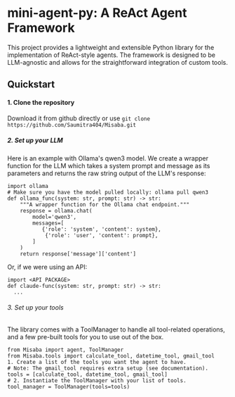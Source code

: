 # mini-agent-py: A ReAct Agent Framework

This project provides a lightweight and extensible Python library for the implementation of ReAct-style agents. The framework is designed to be LLM-agnostic and allows for the straightforward integration of custom tools.

## Quickstart

#### 1. Clone the repository

Download it from github directly or use ```git clone https://github.com/Saumitra404/Misaba.git```

##### 2. Set up your LLM

Here is an example with Ollama's qwen3 model. We create a wrapper function for the LLM which takes a system prompt and message as its parameters and returns the raw string output of the LLM's response:
```
import ollama
# Make sure you have the model pulled locally: ollama pull qwen3
def ollama_func(system: str, prompt: str) -> str:
    """A wrapper function for the Ollama chat endpoint."""
    response = ollama.chat(
        model='qwen3',
        messages=[
           {'role': 'system', 'content': system},
            {'role': 'user', 'content': prompt},
        ]
    )
    return response['message']['content']
```

Or, if we were using an API:
```
import <API PACKAGE>
def claude-func(system: str, prompt: str) -> str:
  ...
```
  
###### 3. Set up your tools

The library comes with a ToolManager to handle all tool-related operations, and a few pre-built tools for you to use out of the box.
```
from Misaba import agent, ToolManager
from Misaba.tools import calculate_tool, datetime_tool, gmail_tool
1. Create a list of the tools you want the agent to have.
# Note: The gmail_tool requires extra setup (see documentation).
tools = [calculate_tool, datetime_tool, gmail_tool]
# 2. Instantiate the ToolManager with your list of tools.
tool_manager = ToolManager(tools=tools)
```


